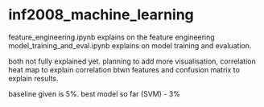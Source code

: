 # inf2008_machine_learning

feature_engineering.ipynb explains on the feature engineering
model_training_and_eval.ipynb explains on model training and evaluation.

both not fully explained yet. planning to add more visualisation, correlation heat map to explain correlation btwn features and confusion matrix to explain results.

baseline given is 5%.
best model so far (SVM) - 3%

